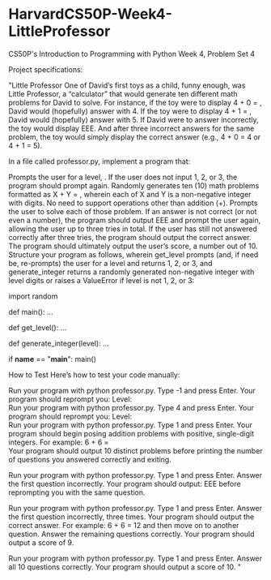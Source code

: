 # HarvardCS50P-Week4-LittleProfessor

CS50P's Introduction to Programming with Python
Week 4, Problem Set 4

Project specifications:

"Little Professor
One of David’s first toys as a child, funny enough, was Little Professor, a “calculator” that would generate ten different math problems for David to solve. For instance, if the toy were to display 4 + 0 = , David would (hopefully) answer with 4. If the toy were to display 4 + 1 = , David would (hopefully) answer with 5. If David were to answer incorrectly, the toy would display EEE. And after three incorrect answers for the same problem, the toy would simply display the correct answer (e.g., 4 + 0 = 4 or 4 + 1 = 5).

In a file called professor.py, implement a program that:

Prompts the user for a level, . If the user does not input 1, 2, or 3, the program should prompt again.
Randomly generates ten (10) math problems formatted as X + Y = , wherein each of X and Y is a non-negative integer with  digits. No need to support operations other than addition (+).
Prompts the user to solve each of those problem. If an answer is not correct (or not even a number), the program should output EEE and prompt the user again, allowing the user up to three tries in total. If the user has still not answered correctly after three tries, the program should output the correct answer.
The program should ultimately output the user’s score, a number out of 10.
Structure your program as follows, wherein get_level prompts (and, if need be, re-prompts) the user for a level and returns 1, 2, or 3, and generate_integer returns a randomly generated non-negative integer with level digits or raises a ValueError if level is not 1, 2, or 3:

import random


def main():
    ...


def get_level():
    ...


def generate_integer(level):
    ...


if __name__ == "__main__":
    main()

How to Test
Here’s how to test your code manually:

Run your program with python professor.py. Type -1 and press Enter. Your program should reprompt you:
Level:   
Run your program with python professor.py. Type 4 and press Enter. Your program should reprompt you:
Level:   
Run your program with python professor.py. Type 1 and press Enter. Your program should begin posing addition problems with positive, single-digit integers. For example:
6 + 6 =    
Your program should output 10 distinct problems before printing the number of questions you answered correctly and exiting.

Run your program with python professor.py. Type 1 and press Enter. Answer the first question incorrectly. Your program should output:
EEE
before reprompting you with the same question.

Run your program with python professor.py. Type 1 and press Enter. Answer the first question incorrectly, three times. Your program should output the correct answer. For example:
6 + 6 = 12
and then move on to another question. Answer the remaining questions correctly. Your program should output a score of 9.

Run your program with python professor.py. Type 1 and press Enter. Answer all 10 questions correctly. Your program should output a score of 10.
"
